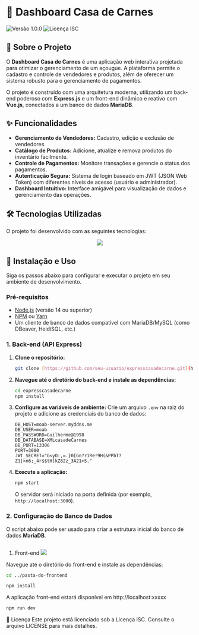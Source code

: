 # 🥩 Dashboard Casa de Carnes

![Versão 1.0.0](https://img.shields.io/badge/version-1.0.0-blue)
![Licença ISC](https://img.shields.io/badge/license-ISC-green)

## 📖 Sobre o Projeto

O **Dashboard Casa de Carnes** é uma aplicação web interativa projetada para otimizar o gerenciamento de um açougue. A plataforma permite o cadastro e controle de vendedores e produtos, além de oferecer um sistema robusto para o gerenciamento de pagamentos.

O projeto é construído com uma arquitetura moderna, utilizando um back-end poderoso com **Express.js** e um front-end dinâmico e reativo com **Vue.js**, conectados a um banco de dados **MariaDB**.

## ✨ Funcionalidades

- **Gerenciamento de Vendedores:** Cadastro, edição e exclusão de vendedores.
- **Catálogo de Produtos:** Adicione, atualize e remova produtos do inventário facilmente.
- **Controle de Pagamentos:** Monitore transações e gerencie o status dos pagamentos.
- **Autenticação Segura:** Sistema de login baseado em JWT (JSON Web Token) com diferentes níveis de acesso (usuário e administrador).
- **Dashboard Intuitivo:** Interface amigável para visualização de dados e gerenciamento das operações.

## 🛠️ Tecnologias Utilizadas

O projeto foi desenvolvido com as seguintes tecnologias:

<p align="center">
  <a href="https://skillicons.dev">
    <img src="https://skillicons.dev/icons?i=vue,express,mysql,nodejs,git" />
  </a>
</p>

## 🚀 Instalação e Uso

Siga os passos abaixo para configurar e executar o projeto em seu ambiente de desenvolvimento.

### **Pré-requisitos**

- [Node.js](https://nodejs.org/en/) (versão 14 ou superior)
- [NPM](https://www.npmjs.com/) ou [Yarn](https://yarnpkg.com/)
- Um cliente de banco de dados compatível com MariaDB/MySQL (como DBeaver, HeidiSQL, etc.)

### **1. Back-end (API Express)**

1. **Clone o repositório:**

    ```bash
    git clone [https://github.com/seu-usuario/expresscasadecarne.git](https://github.com/seu-usuario/expresscasadecarne.git)
    ```

2. **Navegue até o diretório do back-end e instale as dependências:**

    ```bash
    cd expresscasadecarne
    npm install
    ```

3. **Configure as variáveis de ambiente:**
    Crie um arquivo `.env` na raiz do projeto e adicione as credenciais do banco de dados:

    ```env
    DB_HOST=moab-server.myddns.me
    DB_USER=moab
    DB_PASSWORD=Guilherme@1998
    DB_DATABASE=XMLcasadeCarnes
    DB_PORT=13306
    PORT=3000
    JWT_SECRET="G<yO:,=.}0[Gn?r1Re!9H(&PPbT?Z1|>n6;_4r$$tH]kZ82z_3A21>S."
    ```

4. **Execute a aplicação:**

    ```bash
    npm start
    ```

    O servidor será iniciado na porta definida (por exemplo, `http://localhost:3000`).

### **2. Configuração do Banco de Dados**

O script abaixo pode ser usado para criar a estrutura inicial do banco de dados **MariaDB**.

```sql
```

1. Front-end <img src="https://skillicons.dev/icons?i=vue,vite" /> <br>

Navegue até o diretório do front-end e instale as dependências:

```Bash
cd ../pasta-do-frontend
```

```Bash
npm install
```

A aplicação front-end estará disponível em http://localhost:xxxxx
```Bash
npm run dev
```


📄 Licença
Este projeto está licenciado sob a Licença ISC. Consulte o arquivo LICENSE para mais detalhes.
